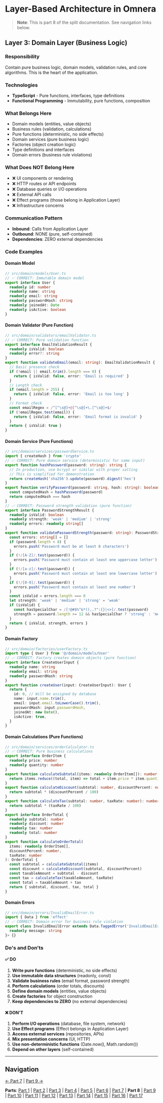 # Layer-Based Architecture in Omnera

> **Note**: This is part 8 of the split documentation. See navigation links below.


## Layer 3: Domain Layer (Business Logic)

### Responsibility
Contain pure business logic, domain models, validation rules, and core algorithms. This is the heart of the application.

### Technologies
- **TypeScript** - Pure functions, interfaces, type definitions
- **Functional Programming** - Immutability, pure functions, composition

### What Belongs Here
- Domain models (entities, value objects)
- Business rules (validation, calculations)
- Pure functions (deterministic, no side effects)
- Domain services (pure business logic)
- Factories (object creation logic)
- Type definitions and interfaces
- Domain errors (business rule violations)

### What Does NOT Belong Here
- ❌ UI components or rendering
- ❌ HTTP routes or API endpoints
- ❌ Database queries or I/O operations
- ❌ External API calls
- ❌ Effect programs (those belong in Application Layer)
- ❌ Infrastructure concerns

### Communication Pattern
- **Inbound**: Calls from Application Layer
- **Outbound**: NONE (pure, self-contained)
- **Dependencies**: ZERO external dependencies

### Code Examples

#### Domain Model
```typescript
// src/domain/models/User.ts
// ✅ CORRECT: Immutable domain model
export interface User {
  readonly id: number
  readonly name: string
  readonly email: string
  readonly passwordHash: string
  readonly joinedAt: Date
  readonly isActive: boolean
}
```

#### Domain Validator (Pure Function)
```typescript
// src/domain/validators/emailValidator.ts
// ✅ CORRECT: Pure validation function
export interface EmailValidationResult {
  readonly isValid: boolean
  readonly error?: string
}
export function validateEmail(email: string): EmailValidationResult {
  // Basic presence check
  if (!email || email.trim().length === 0) {
    return { isValid: false, error: 'Email is required' }
  }
  // Length check
  if (email.length > 255) {
    return { isValid: false, error: 'Email is too long' }
  }
  // Format check
  const emailRegex = /^[^\s@]+@[^\s@]+\.[^\s@]+$/
  if (!emailRegex.test(email)) {
    return { isValid: false, error: 'Email format is invalid' }
  }
  return { isValid: true }
}
```

#### Domain Service (Pure Functions)
```typescript
// src/domain/services/passwordService.ts
import { createHash } from 'crypto'
// ✅ CORRECT: Pure domain service (deterministic for same input)
export function hashPassword(password: string): string {
  // In production, use bcrypt or similar with proper salting
  // This is simplified for demonstration
  return createHash('sha256').update(password).digest('hex')
}
export function verifyPassword(password: string, hash: string): boolean {
  const computedHash = hashPassword(password)
  return computedHash === hash
}
// ✅ CORRECT: Password strength validation (pure function)
export interface PasswordStrengthResult {
  readonly isValid: boolean
  readonly strength: 'weak' | 'medium' | 'strong'
  readonly errors: readonly string[]
}
export function validatePasswordStrength(password: string): PasswordStrengthResult {
  const errors: string[] = []
  if (password.length < 8) {
    errors.push('Password must be at least 8 characters')
  }
  if (!/[A-Z]/.test(password)) {
    errors.push('Password must contain at least one uppercase letter')
  }
  if (!/[a-z]/.test(password)) {
    errors.push('Password must contain at least one lowercase letter')
  }
  if (!/[0-9]/.test(password)) {
    errors.push('Password must contain at least one number')
  }
  const isValid = errors.length === 0
  let strength: 'weak' | 'medium' | 'strong' = 'weak'
  if (isValid) {
    const hasSpecialChar = /[!@#$%^&*(),.?":{}|<>]/.test(password)
    strength = password.length >= 12 && hasSpecialChar ? 'strong' : 'medium'
  }
  return { isValid, strength, errors }
}
```

#### Domain Factory
```typescript
// src/domain/factories/userFactory.ts
import type { User } from '@/domain/models/User'
// ✅ CORRECT: Factory creates domain objects (pure function)
export interface CreateUserInput {
  readonly name: string
  readonly email: string
  readonly passwordHash: string
}
export function createUser(input: CreateUserInput): User {
  return {
    id: 0, // Will be assigned by database
    name: input.name.trim(),
    email: input.email.toLowerCase().trim(),
    passwordHash: input.passwordHash,
    joinedAt: new Date(),
    isActive: true,
  }
}
```

#### Domain Calculations (Pure Functions)
```typescript
// src/domain/services/orderCalculator.ts
// ✅ CORRECT: Pure business calculations
export interface OrderItem {
  readonly price: number
  readonly quantity: number
}
export function calculateSubtotal(items: readonly OrderItem[]): number {
  return items.reduce((total, item) => total + item.price * item.quantity, 0)
}
export function calculateDiscount(subtotal: number, discountPercent: number): number {
  return subtotal * (discountPercent / 100)
}
export function calculateTax(subtotal: number, taxRate: number): number {
  return subtotal * (taxRate / 100)
}
export interface OrderTotal {
  readonly subtotal: number
  readonly discount: number
  readonly tax: number
  readonly total: number
}
export function calculateOrderTotal(
  items: readonly OrderItem[],
  discountPercent: number,
  taxRate: number
): OrderTotal {
  const subtotal = calculateSubtotal(items)
  const discount = calculateDiscount(subtotal, discountPercent)
  const taxableAmount = subtotal - discount
  const tax = calculateTax(taxableAmount, taxRate)
  const total = taxableAmount + tax
  return { subtotal, discount, tax, total }
}
```

#### Domain Errors
```typescript
// src/domain/errors/InvalidEmailError.ts
import { Data } from 'effect'
// ✅ CORRECT: Domain error for business rule violation
export class InvalidEmailError extends Data.TaggedError('InvalidEmailError')<{
  readonly message: string
}> {}
```

### Do's and Don'ts

#### ✅ DO
1. **Write pure functions** (deterministic, no side effects)
2. **Use immutable data structures** (readonly, const)
3. **Validate business rules** (email format, password strength)
4. **Perform calculations** (order totals, discounts)
5. **Define domain models** (entities, value objects)
6. **Create factories** for object construction
7. **Keep dependencies to ZERO** (no external dependencies)

#### ❌ DON'T
1. **Perform I/O operations** (database, file system, network)
2. **Use Effect programs** (Effect belongs in Application Layer)
3. **Access external services** (repositories, APIs)
4. **Mix presentation concerns** (UI, HTTP)
5. **Use non-deterministic functions** (Date.now(), Math.random())
6. **Depend on other layers** (self-contained)
---


## Navigation

[← Part 7](./07-layer-2-application-layer-use-casesorchestration.md) | [Part 9 →](./09-layer-4-infrastructure-layer-external-services.md)


**Parts**: [Part 1](./01-start.md) | [Part 2](./02-overview.md) | [Part 3](./03-what-is-layer-based-architecture.md) | [Part 4](./04-why-layer-based-architecture-for-omnera.md) | [Part 5](./05-omneras-four-layers.md) | [Part 6](./06-layer-1-presentation-layer-uiapi.md) | [Part 7](./07-layer-2-application-layer-use-casesorchestration.md) | **Part 8** | [Part 9](./09-layer-4-infrastructure-layer-external-services.md) | [Part 10](./10-layer-communication-patterns.md) | [Part 11](./11-integration-with-functional-programming.md) | [Part 12](./12-testing-layer-based-architecture.md) | [Part 13](./13-file-structure.md) | [Part 14](./14-best-practices.md) | [Part 15](./15-common-pitfalls.md) | [Part 16](./16-resources-and-references.md) | [Part 17](./17-summary.md)